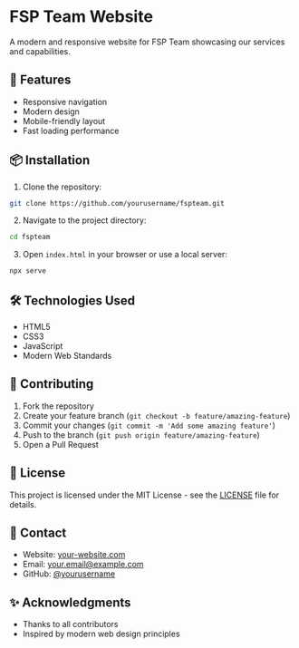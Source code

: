 # FSP Team Website

A modern and responsive website for FSP Team showcasing our services and capabilities.

## 🚀 Features

- Responsive navigation
- Modern design
- Mobile-friendly layout
- Fast loading performance

## 📦 Installation

1. Clone the repository:
```bash
git clone https://github.com/yourusername/fspteam.git
```

2. Navigate to the project directory:
```bash
cd fspteam
```

3. Open `index.html` in your browser or use a local server:
```bash
npx serve
```

## 🛠️ Technologies Used

- HTML5
- CSS3
- JavaScript
- Modern Web Standards

## 🤝 Contributing

1. Fork the repository
2. Create your feature branch (`git checkout -b feature/amazing-feature`)
3. Commit your changes (`git commit -m 'Add some amazing feature'`)
4. Push to the branch (`git push origin feature/amazing-feature`)
5. Open a Pull Request

## 📝 License

This project is licensed under the MIT License - see the [LICENSE](LICENSE) file for details.

## 📧 Contact

- Website: [your-website.com](https://your-website.com)
- Email: your.email@example.com
- GitHub: [@yourusername](https://github.com/yourusername)

## ✨ Acknowledgments

- Thanks to all contributors
- Inspired by modern web design principles
